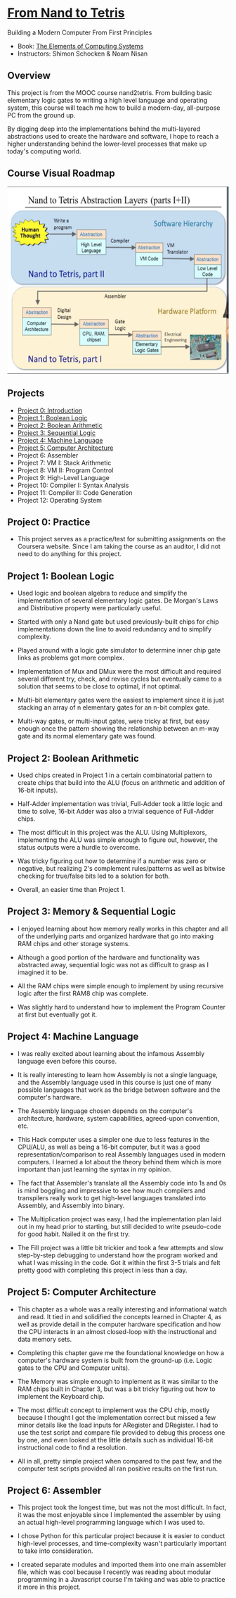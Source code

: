 # [From Nand to Tetris](https://www.nand2tetris.org/software)
Building a Modern Computer From First Principles


* Book: [The Elements of Computing Systems](https://mitpress.mit.edu/books/elements-computing-systems)
* Instructors: Shimon Schocken & Noam Nisan

## Overview
This project is from the MOOC course nand2tetris. From building basic elementary logic gates to writing a high level language and operating system, this course will teach me how to build a modern-day, all-purpose PC from the ground up.

By digging deep into the implementations behind the multi-layered abstractions used to create the hardware and software, I hope to reach a higher understanding behind the lower-level processes that make up today's computing world.

## Course Visual Roadmap

![roadmap](./images/roadmap.png)

## Projects

* [Project 0: Introduction](#project-0-practice)
* [Project 1: Boolean Logic](#project-1-boolean-logic)
* [Project 2: Boolean Arithmetic](#project-2-boolean-arithmetic)
* [Project 3: Sequential Logic](#project-3-memory--sequential-logic)   
* [Project 4: Machine Language](#project-4-machine-language)
* [Project 5: Computer Architecture](#project-5-computer-architecture)  
* Project 6: Assembler   
* Project 7: VM I: Stack Arithmetic   
* Project 8: VM II: Program Control   
* Project 9: High-Level Language  
* Project 10: Compiler I: Syntax Analysis   
* Project 11: Compiler II: Code Generation   
* Project 12: Operating System 

## Project 0: Practice
- This project serves as a practice/test for submitting assignments on the Coursera website. Since I am taking the course as an auditor, I did not need to do anything for this project. 

## Project 1: Boolean Logic
- Used logic and boolean algebra to reduce and simplify the implementation of several elementary logic gates. De Morgan's Laws and Distributive property were particularly useful.

- Started with only a Nand gate but used previously-built chips for chip implementations down the line to avoid redundancy and to simplify complexity.

- Played around with a logic gate simulator to determine inner chip gate links as problems got more complex.

- Implementation of Mux and DMux were the most difficult and required several different try, check, and revise cycles but eventually came to a solution that seems to be close to optimal, if not optimal. 

- Multi-bit elementary gates were the easiest to implement since it is just stacking an array of n elementary gates for an n-bit complex gate.

- Multi-way gates, or multi-input gates, were tricky at first, but easy enough once the pattern showing the relationship between an m-way gate and its normal elementary gate was found. 

## Project 2: Boolean Arithmetic 
- Used chips created in Project 1 in a certain combinatorial pattern to create chips that build into the ALU (focus on arithmetic and addition of 16-bit inputs).

- Half-Adder implementation was trivial, Full-Adder took a little logic and time to solve, 16-bit Adder was also a trivial sequence of Full-Adder chips.

- The most difficult in this project was the ALU. Using Multiplexors, implementing the ALU was simple enough to figure out, however, the status outputs were a hurdle to overcome. 

- Was tricky figuring out how to determine if a number was zero or negative, but realizing 2's complement rules/patterns as well as bitwise checking for true/false bits led to a solution for both.

- Overall, an easier time than Project 1. 

## Project 3: Memory & Sequential Logic
- I enjoyed learning about how memory really works in this chapter and all of the underlying parts and organized hardware that go into making RAM chips and other storage systems.

- Although a good portion of the hardware and functionality was abstracted away, sequential logic was not as difficult to grasp as I imagined it to be.

- All the RAM chips were simple enough to implement by using recursive logic after the first RAM8 chip was complete.

- Was slightly hard to understand how to implement the Program Counter at first but eventually got it.

## Project 4: Machine Language
- I was really excited about learning about the infamous Assembly language even before this course. 

- It is really interesting to learn how Assembly is not a single language, and the Assembly language used in this course is just one of many possible languages that work as the bridge between software and the computer's hardware.

- The Assembly language chosen depends on the computer's architecture, hardware, system capabilities, agreed-upon convention, etc.

- This Hack computer uses a simpler one due to less features in the CPU/ALU, as well as being a 16-bit computer, but it was a good representation/comparison to real Assembly languages used in modern computers. I learned a lot about the theory behind them which is more important than just learning the syntax in my opinion.

- The fact that Assembler's translate all the Assembly code into 1s and 0s is mind boggling and impressive to see how much compilers and transpilers really work to get high-level languages translated into Assembly, and Assembly into binary.

- The Multiplication project was easy, I had the implementation plan laid out in my head prior to starting, but still decided to write pseudo-code for good habit. Nailed it on the first try. 

- The Fill project was a little bit trickier and took a few attempts and slow step-by-step debugging to understand how the program worked and what I was missing in the code. Got it within the first 3-5 trials and felt pretty good with completing this project in less than a day.

## Project 5: Computer Architecture
- This chapter as a whole was a really interesting and informational watch and read. It tied in and solidified the concepts learned in Chapter 4, as well as  provide detail in the computer hardware specification and how the CPU interacts in an almost closed-loop with the instructional and data memory sets. 

- Completing this chapter gave me the foundational knowledge on how a computer's hardware system is built from the ground-up (i.e. Logic gates to the CPU and Computer units).

- The Memory was simple enough to implement as it was similar to the RAM chips built in Chapter 3, but was a bit tricky figuring out how to implement the Keyboard chip.

- The most difficult concept to implement was the CPU chip, mostly because I thought I got the implementation correct but missed a few minor details like the load inputs for ARegister and DRegister. I had to use the test script and compare file provided to debug this process one by one, and even looked at the little details such as individual 16-bit instructional code to find a resolution.

- All in all, pretty simple project when compared to the past few, and the computer test scripts provided all ran positive results on the first run.

## Project 6: Assembler
- This project took the longest time, but was not the most difficult. In fact, it was the most enjoyable since I implemented the assembler by using an actual high-level programming language which I was used to. 

- I chose Python for this particular project because it is easier to conduct high-level processes, and time-complexity wasn't particularly important to take into consideration.

- I created separate modules and imported them into one main assembler file, which was cool because I recently was reading about modular programming in a Javascript course I'm taking and was able to practice it more in this project. 